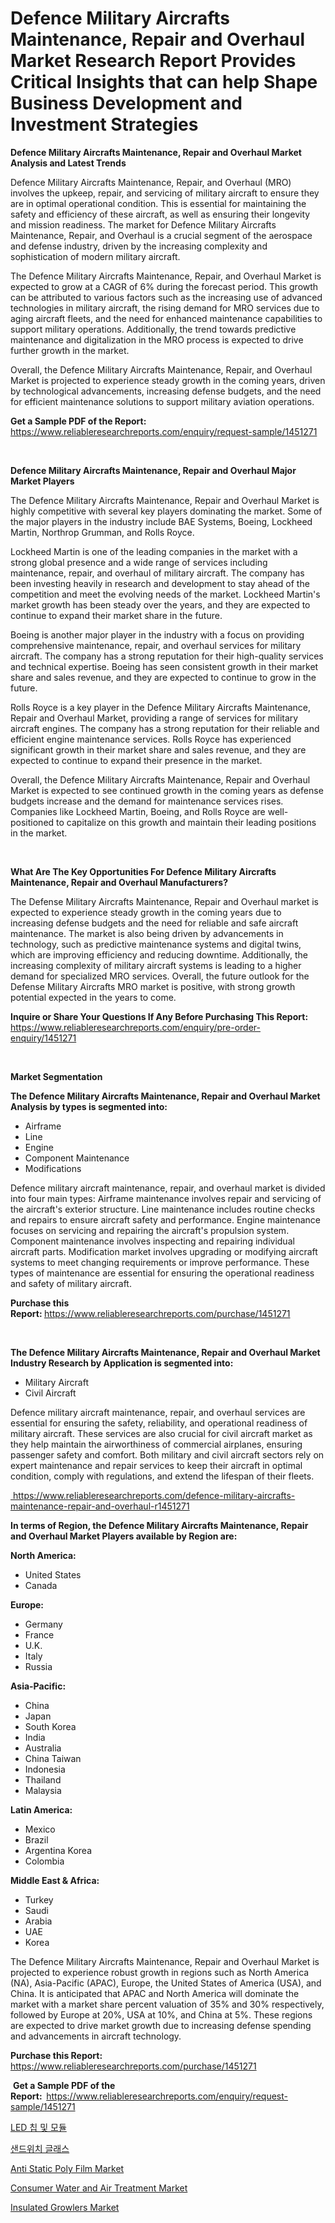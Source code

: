 <p><h1>Defence Military Aircrafts Maintenance, Repair and Overhaul Market Research Report Provides Critical Insights that can help Shape Business Development and Investment Strategies</h1></p><p><strong>Defence Military Aircrafts Maintenance, Repair and Overhaul Market Analysis and Latest Trends</strong></p>
<p><p>Defence Military Aircrafts Maintenance, Repair, and Overhaul (MRO) involves the upkeep, repair, and servicing of military aircraft to ensure they are in optimal operational condition. This is essential for maintaining the safety and efficiency of these aircraft, as well as ensuring their longevity and mission readiness. The market for Defence Military Aircrafts Maintenance, Repair, and Overhaul is a crucial segment of the aerospace and defense industry, driven by the increasing complexity and sophistication of modern military aircraft.</p><p>The Defence Military Aircrafts Maintenance, Repair, and Overhaul Market is expected to grow at a CAGR of 6% during the forecast period. This growth can be attributed to various factors such as the increasing use of advanced technologies in military aircraft, the rising demand for MRO services due to aging aircraft fleets, and the need for enhanced maintenance capabilities to support military operations. Additionally, the trend towards predictive maintenance and digitalization in the MRO process is expected to drive further growth in the market.</p><p>Overall, the Defence Military Aircrafts Maintenance, Repair, and Overhaul Market is projected to experience steady growth in the coming years, driven by technological advancements, increasing defense budgets, and the need for efficient maintenance solutions to support military aviation operations.</p></p>
<p><strong>Get a Sample PDF of the Report:&nbsp;</strong> <a href="https://www.reliableresearchreports.com/enquiry/request-sample/1451271">https://www.reliableresearchreports.com/enquiry/request-sample/1451271</a></p>
<p>&nbsp;</p>
<p><strong>Defence Military Aircrafts Maintenance, Repair and Overhaul Major Market Players</strong></p>
<p><p>The Defence Military Aircrafts Maintenance, Repair and Overhaul Market is highly competitive with several key players dominating the market. Some of the major players in the industry include BAE Systems, Boeing, Lockheed Martin, Northrop Grumman, and Rolls Royce.</p><p>Lockheed Martin is one of the leading companies in the market with a strong global presence and a wide range of services including maintenance, repair, and overhaul of military aircraft. The company has been investing heavily in research and development to stay ahead of the competition and meet the evolving needs of the market. Lockheed Martin's market growth has been steady over the years, and they are expected to continue to expand their market share in the future.</p><p>Boeing is another major player in the industry with a focus on providing comprehensive maintenance, repair, and overhaul services for military aircraft. The company has a strong reputation for their high-quality services and technical expertise. Boeing has seen consistent growth in their market share and sales revenue, and they are expected to continue to grow in the future.</p><p>Rolls Royce is a key player in the Defence Military Aircrafts Maintenance, Repair and Overhaul Market, providing a range of services for military aircraft engines. The company has a strong reputation for their reliable and efficient engine maintenance services. Rolls Royce has experienced significant growth in their market share and sales revenue, and they are expected to continue to expand their presence in the market.</p><p>Overall, the Defence Military Aircrafts Maintenance, Repair and Overhaul Market is expected to see continued growth in the coming years as defense budgets increase and the demand for maintenance services rises. Companies like Lockheed Martin, Boeing, and Rolls Royce are well-positioned to capitalize on this growth and maintain their leading positions in the market.</p></p>
<p>&nbsp;</p>
<p><strong>What Are The Key Opportunities For Defence Military Aircrafts Maintenance, Repair and Overhaul Manufacturers?</strong></p>
<p><p>The Defense Military Aircrafts Maintenance, Repair and Overhaul market is expected to experience steady growth in the coming years due to increasing defense budgets and the need for reliable and safe aircraft maintenance. The market is also being driven by advancements in technology, such as predictive maintenance systems and digital twins, which are improving efficiency and reducing downtime. Additionally, the increasing complexity of military aircraft systems is leading to a higher demand for specialized MRO services. Overall, the future outlook for the Defense Military Aircrafts MRO market is positive, with strong growth potential expected in the years to come.</p></p>
<p><strong>Inquire or Share Your Questions If Any Before Purchasing This Report:</strong> <a href="https://www.reliableresearchreports.com/enquiry/pre-order-enquiry/1451271">https://www.reliableresearchreports.com/enquiry/pre-order-enquiry/1451271</a></p>
<p>&nbsp;</p>
<p><strong>Market Segmentation</strong></p>
<p><strong>The Defence Military Aircrafts Maintenance, Repair and Overhaul Market Analysis by types is segmented into:</strong></p>
<p><ul><li>Airframe</li><li>Line</li><li>Engine</li><li>Component Maintenance</li><li>Modifications</li></ul></p>
<p><p>Defence military aircraft maintenance, repair, and overhaul market is divided into four main types: Airframe maintenance involves repair and servicing of the aircraft's exterior structure. Line maintenance includes routine checks and repairs to ensure aircraft safety and performance. Engine maintenance focuses on servicing and repairing the aircraft's propulsion system. Component maintenance involves inspecting and repairing individual aircraft parts. Modification market involves upgrading or modifying aircraft systems to meet changing requirements or improve performance. These types of maintenance are essential for ensuring the operational readiness and safety of military aircraft.</p></p>
<p><strong>Purchase this Report:&nbsp;</strong><a href="https://www.reliableresearchreports.com/purchase/1451271">https://www.reliableresearchreports.com/purchase/1451271</a></p>
<p>&nbsp;</p>
<p><strong>The Defence Military Aircrafts Maintenance, Repair and Overhaul Market Industry Research by Application is segmented into:</strong></p>
<p><ul><li>Military Aircraft</li><li>Civil Aircraft</li></ul></p>
<p><p>Defence military aircraft maintenance, repair, and overhaul services are essential for ensuring the safety, reliability, and operational readiness of military aircraft. These services are also crucial for civil aircraft market as they help maintain the airworthiness of commercial airplanes, ensuring passenger safety and comfort. Both military and civil aircraft sectors rely on expert maintenance and repair services to keep their aircraft in optimal condition, comply with regulations, and extend the lifespan of their fleets.</p></p>
<p><a href="https://www.reliableresearchreports.com/defence-military-aircrafts-maintenance-repair-and-overhaul-r1451271">&nbsp;https://www.reliableresearchreports.com/defence-military-aircrafts-maintenance-repair-and-overhaul-r1451271</a></p>
<p><strong>In terms of Region, the Defence Military Aircrafts Maintenance, Repair and Overhaul Market Players available by Region are:</strong></p>
<p>
    <p> <strong> North America: </strong>
        <ul>
            <li>United States</li>
            <li>Canada</li>
        </ul>
        </p> 
    <p> <strong> Europe: </strong>
        <ul>
            <li>Germany</li>
            <li>France</li>
            <li>U.K.</li>
            <li>Italy</li>
            <li>Russia</li>
        </ul>
        </p> 
    <p> <strong> Asia-Pacific: </strong>
        <ul>
            <li>China</li>
            <li>Japan</li>
            <li>South Korea</li>
            <li>India</li>
            <li>Australia</li>
            <li>China Taiwan</li>
            <li>Indonesia</li>
            <li>Thailand</li>
            <li>Malaysia</li>
        </ul>
        </p> 
    <p> <strong> Latin America: </strong>
        <ul>
            <li>Mexico</li>
            <li>Brazil</li>
            <li>Argentina Korea</li>
            <li>Colombia</li>
        </ul>
        </p> 
    <p> <strong> Middle East & Africa: </strong>
        <ul>
            <li>Turkey</li>
            <li>Saudi</li>
            <li>Arabia</li>
            <li>UAE</li>
            <li>Korea</li>
        </ul>
    </p>
    </p>
<p><p>The Defence Military Aircrafts Maintenance, Repair and Overhaul Market is projected to experience robust growth in regions such as North America (NA), Asia-Pacific (APAC), Europe, the United States of America (USA), and China. It is anticipated that APAC and North America will dominate the market with a market share percent valuation of 35% and 30% respectively, followed by Europe at 20%, USA at 10%, and China at 5%. These regions are expected to drive market growth due to increasing defense spending and advancements in aircraft technology.</p></p>
<p><strong>Purchase this Report: </strong><a href="https://www.reliableresearchreports.com/purchase/1451271">https://www.reliableresearchreports.com/purchase/1451271</a></p>
<p>&nbsp;<strong>Get a Sample PDF of the Report:&nbsp;&nbsp;</strong><a href="https://www.reliableresearchreports.com/enquiry/request-sample/1451271">https://www.reliableresearchreports.com/enquiry/request-sample/1451271</a></p>
<p><strong></strong></p>
<p><p><a href="https://medium.com/@carolynurton5656/led-%EC%B9%A9-%EB%B0%8F-%EB%AA%A8%EB%93%88-%EC%8B%9C%EC%9E%A5-%EC%8B%9C%EC%9E%A5-%EC%A0%90%EC%9C%A0%EC%9C%A8-%EC%8B%9C%EC%9E%A5-%EB%8F%99%ED%96%A5-%EB%B0%8F-%EB%AF%B8%EB%9E%98-%EC%84%B1%EC%9E%A5-%ED%83%90%EC%83%89-035c9724870c">LED 칩 및 모듈</a></p><p><a href="https://medium.com/@wardpollich2022/%EC%83%8C%EB%93%9C%EC%9C%84%EC%B9%98-%EA%B8%80%EB%9D%BC%EC%8A%A4-%EC%8B%9C%EC%9E%A5-%EA%B2%BD%EC%9F%81-%EB%B6%84%EC%84%9D-%EC%8B%9C%EC%9E%A5-%EB%8F%99%ED%96%A5-%EB%B0%8F-2031%EB%85%84%EA%B9%8C%EC%A7%80%EC%9D%98-%EC%98%88%EC%B8%A1-ff70a110f9c3">샌드위치 글래스</a></p><p><a href="https://www.linkedin.com/pulse/anti-static-poly-film-market-provides-comprehensive-analysis-g0dpe">Anti Static Poly Film Market</a></p><p><a href="https://github.com/nicholepatriciadoylenwnrjr0/Market-Research-Report-List-2/blob/main/consumer-water-and-air-treatment-market.md">Consumer Water and Air Treatment Market</a></p><p><a href="https://issuu.com/reportprime-2/docs/insulated-growlers-market-size-2030.pptx">Insulated Growlers Market</a></p></p>